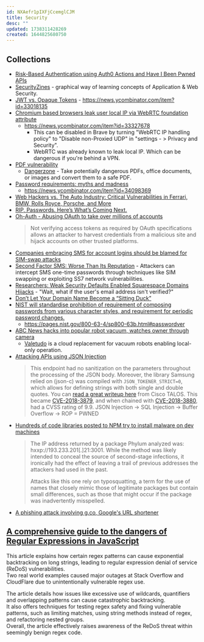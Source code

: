 ```yaml
---
id: NXAefr1pIXFjCcemglCJM
title: Security
desc: ""
updated: 1738311428269
created: 1644825680750
---
```


## Collections

- [Risk-Based Authentication using Auth0 Actions and Have I Been Pwned APIs](https://javascript.plainenglish.io/risk-based-authentication-using-auth0-actions-and-have-i-been-pwned-apis-fd3cb65c040a)
- [SecurityZines](https://securityzines.com/) - graphical way of learning concepts of Application & Web Security.
- [JWT vs. Opaque Tokens](https://zitadel.com/blog/jwt-vs-opaque-tokens) - https://news.ycombinator.com/item?id=33018135
- [Chromium based browsers leak user local IP via WebRTC foundation attribute](https://niespodd.github.io/webrtc-local-ip-leak/)
  - https://news.ycombinator.com/item?id=33327678
    - This can be disabled in Brave by turning "WebRTC IP handling policy" to "Disable non-Proxied UDP" in "settings - > Privacy and Security".
    - WebRTC was already known to leak local IP. Which can be dangerous if you're behind a VPN.
- [PDF vulnerability](https://news.ycombinator.com/item?id=33732763)
  - [Dangerzone](https://github.com/freedomofpress/dangerzone) - Take potentially dangerous PDFs, office documents, or images and convert them to a safe PDF.
- [Password requirements: myths and madness](https://www.franzoni.eu/password-requirements-myths-madness/)
  - https://news.ycombinator.com/item?id=34098369
- [Web Hackers vs. The Auto Industry: Critical Vulnerabilities in Ferrari, BMW, Rolls Royce, Porsche, and More](https://samcurry.net/web-hackers-vs-the-auto-industry/)
- [RIP, Passwords. Here’s What’s Coming Next.](https://www.nytimes.com/wirecutter/blog/what-are-passkeys-and-how-they-can-replace-passwords/)
- [Oh-Auth - Abusing OAuth to take over millions of accounts](https://salt.security/blog/oh-auth-abusing-oauth-to-take-over-millions-of-accounts)
  > Not verifying access tokens as required by OAuth specifications allows an attacker to harvest credentials from a malicious site and hijack accounts on other trusted platforms.
- [Companies embracing SMS for account logins should be blamed for SIM-swap attacks](https://keydiscussions.com/2024/02/05/sim-swap-attacks-can-be-blamed-on-companies-embracing-sms-based-password-resets/)
- [Second Factor SMS: Worse Than Its Reputation](https://www.ccc.de/en/updates/2024/2fa-sms) - Attackers can intercept SMS one-time passwords through techniques like SIM swapping or exploiting SS7 network vulnerabilities.
- [Researchers: Weak Security Defaults Enabled Squarespace Domains Hijacks](https://krebsonsecurity.com/2024/07/researchers-weak-security-defaults-enabled-squarespace-domains-hijacks/) - "Wait, what if the user's email address isn't verified?"
- [Don’t Let Your Domain Name Become a “Sitting Duck”](https://krebsonsecurity.com/2024/07/dont-let-your-domain-name-become-a-sitting-duck/)
- [NIST will standardise prohibition of requirement of composing passwords from various character styles, and requirement for periodic password changes.](https://mastodon.social/@LukaszOlejnik/113193089731407165)
  - https://pages.nist.gov/800-63-4/sp800-63b.html#passwordver
- [ABC News hacks into popular robot vacuum, watches owner through camera](https://www.abc.net.au/news/2024-10-04/robot-vacuum-hacked-photos-camera-audio/104414020)
  - [Valetudo](https://github.com/Hypfer/Valetudo) is a cloud replacement for vacuum robots enabling local-only operation.
- [Attacking APIs using JSON Injection](https://danaepp.com/attacking-apis-using-json-injection)
  > This endpoint had no sanitization on the parameters throughout the processing of the JSON body. Moreover, the library Samsung relied on (json-c) was compiled with `JSON_TOKENER_STRICT=0`, which allows for defining strings with both single and double quotes.
  > You can [read a great writeup here](https://www.talosintelligence.com/vulnerability_reports/TALOS-2018-0556) from Cisco TALOS. This became [CVE-2018-3879](https://www.cvedetails.com/cve/CVE-2018-3879/), and when chained with [CVE-2018-3880](https://www.cvedetails.com/cve/CVE-2018-3880/), had a CVSS rating of 9.9.
  > JSON Injection → SQL Injection → Buffer Overflow → ROP = PWNED
- [Hundreds of code libraries posted to NPM try to install malware on dev machines](https://arstechnica.com/security/2024/11/javascript-developers-targeted-by-hundreds-of-malicious-code-libraries/)
  > The IP address returned by a package Phylum analyzed was: hxxp://193.233.201[.]21:3001.
  > While the method was likely intended to conceal the source of second-stage infections, it ironically had the effect of leaving a trail of previous addresses the attackers had used in the past.
  >
  > Attacks like this one rely on typosquatting, a term for the use of names that closely mimic those of legitimate packages but contain small differences, such as those that might occur if the package was inadvertently misspelled.
- [A phishing attack involving g.co, Google's URL shortener](https://gist.github.com/zachlatta/f86317493654b550c689dc6509973aa4)

## [A comprehensive guide to the dangers of Regular Expressions in JavaScript](https://www.sonarsource.com/blog/vulnerable-regular-expressions-javascript/)

This article explains how certain regex patterns can cause exponential backtracking on long strings, leading to regular expression denial of service (ReDoS) vulnerabilities.  
Two real world examples caused major outages at Stack Overflow and CloudFlare due to unintentionally vulnerable regex use.

The article details how issues like excessive use of wildcards, quantifiers and overlapping patterns can cause catastrophic backtracking.  
It also offers techniques for testing regex safety and fixing vulnerable patterns, such as limiting matches, using string methods instead of regex, and refactoring nested groups.  
Overall, the article effectively raises awareness of the ReDoS threat within seemingly benign regex code.
